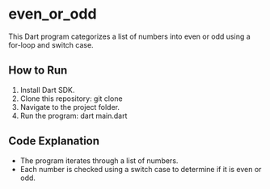 # even_or_odd

This Dart program categorizes a list of numbers into even or odd using
a for-loop and switch case.

## How to Run
1. Install Dart SDK.
2. Clone this repository: git clone <repo-url>
3. Navigate to the project folder.
4. Run the program: dart main.dart

## Code Explanation
- The program iterates through a list of numbers.
- Each number is checked using a switch case to determine if it is even or odd.
